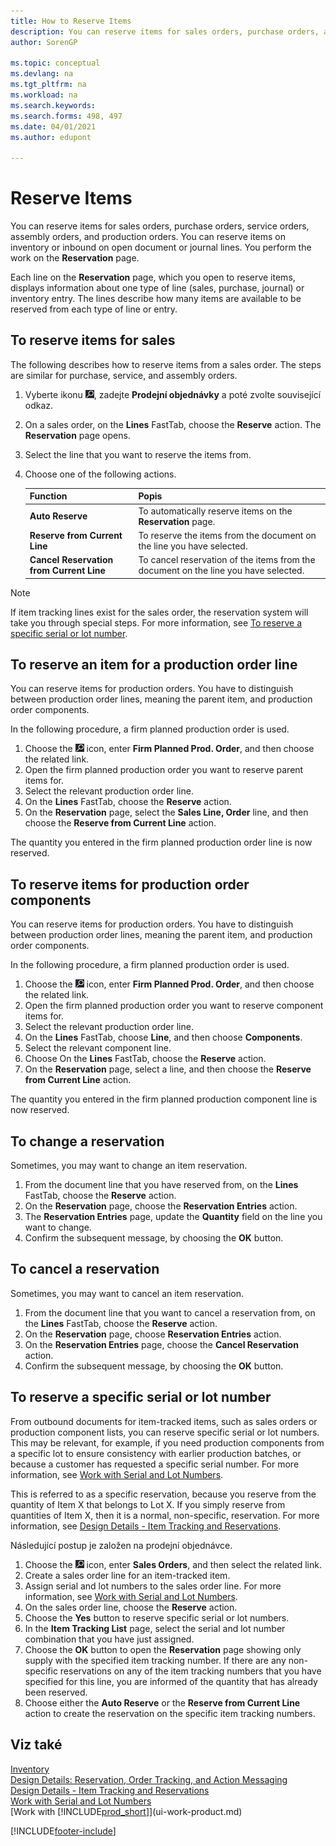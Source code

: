 ```yaml
---
title: How to Reserve Items 
description: You can reserve items for sales orders, purchase orders, and production orders. You can reserve items on inventory or inbound on open document lines.
author: SorenGP

ms.topic: conceptual
ms.devlang: na
ms.tgt_pltfrm: na
ms.workload: na
ms.search.keywords:
ms.search.forms: 498, 497
ms.date: 04/01/2021
ms.author: edupont

---
```

# Reserve Items
You can reserve items for sales orders, purchase orders, service orders, assembly orders, and production orders. You can reserve items on inventory or inbound on open document or journal lines. You perform the work on the **Reservation** page.

Each line on the **Reservation** page, which you open to reserve items, displays information about one type of line (sales, purchase, journal) or inventory entry. The lines describe how many items are available to be reserved from each type of line or entry.

## To reserve items for sales
The following describes how to reserve items from a sales order. The steps are similar for purchase, service, and assembly orders.
1. Vyberte ikonu ![Žárovky, která otevře funkci Řekněte mi](media/ui-search/search_small.png "Řekněte mi, co chcete dělat"), zadejte **Prodejní objednávky** a poté zvolte související odkaz.
2. On a sales order, on the **Lines** FastTab, choose the **Reserve** action. The **Reservation** page opens.
3. Select the line that you want to reserve the items from.
4. Choose one of the following actions.

   | **Function** | **Popis** |
   |------------------|---------------------|  
   | **Auto Reserve** | To automatically reserve items on the **Reservation** page. |
   | **Reserve from Current Line** | To reserve the items from the document on the line you have selected. |
   | **Cancel Reservation from Current Line** | To cancel reservation of the items from the document on the line you have selected. |

> [!NOTE]  
> If item tracking lines exist for the sales order, the reservation system will take you through special steps. For more information, see [To reserve a specific serial or lot number](inventory-how-to-reserve-items.md#to-reserve-a-specific-serial-or-lot-number).

## To reserve an item for a production order line
You can reserve items for production orders. You have to distinguish between production order lines, meaning the parent item, and production order components.

In the following procedure, a firm planned production order is used.
1. Choose the ![Lightbulb that opens the Tell Me feature.](media/ui-search/search_small.png "Tell me what you want to do") icon, enter **Firm Planned Prod. Order**, and then choose the related link.
2. Open the firm planned production order you want to reserve parent items for.
3. Select the relevant production order line.
4. On the **Lines** FastTab, choose the **Reserve** action.
5. On the **Reservation** page, select the **Sales Line, Order** line, and then choose the **Reserve from Current Line** action.

The quantity you entered in the firm planned production order line is now reserved.

## To reserve items for production order components
You can reserve items for production orders. You have to distinguish between production order lines, meaning the parent item, and production order components.

In the following procedure, a firm planned production order is used.
1. Choose the ![Lightbulb that opens the Tell Me feature.](media/ui-search/search_small.png "Tell me what you want to do") icon, enter **Firm Planned Prod. Order**, and then choose the related link.
2. Open the firm planned production order you want to reserve component items for.
3. Select the relevant production order line.
4. On the **Lines** FastTab, choose **Line**, and then choose **Components**.
5. Select the relevant component line.
6. Choose On the **Lines** FastTab, choose the **Reserve** action.
7. On the **Reservation** page, select a line, and then choose the **Reserve from Current Line** action.

The quantity you entered in the firm planned production component line is now reserved.

## To change a reservation
Sometimes, you may want to change an item reservation.
1. From the document line that you have reserved from, on the **Lines** FastTab, choose the **Reserve** action.
2. On the **Reservation** page, choose the **Reservation Entries** action.
3. The **Reservation Entries** page, update the **Quantity** field on the line you want to change.
4. Confirm the subsequent message, by choosing the **OK** button.

## To cancel a reservation
Sometimes, you may want to cancel an item reservation.
1. From the document line that you want to cancel a reservation from, on the **Lines** FastTab, choose the **Reserve** action.
2. On the **Reservation** page, choose **Reservation Entries** action.
3. On the **Reservation Entries** page, choose the **Cancel Reservation** action.
4. Confirm the subsequent message, by choosing the **OK** button.

## To reserve a specific serial or lot number
From outbound documents for item-tracked items, such as sales orders or production component lists, you can reserve specific serial or lot numbers. This may be relevant, for example, if you need production components from a specific lot to ensure consistency with earlier production batches, or because a customer has requested a specific serial number. For more information, see [Work with Serial and Lot Numbers](inventory-how-work-item-tracking.md).

This is referred to as a specific reservation, because you reserve from the quantity of  Item X that belongs to Lot X. If you simply reserve from quantities of Item X, then it is a normal, non-specific, reservation. For more information, see [Design Details - Item Tracking and Reservations](design-details-item-tracking-and-reservations.md).

Následující postup je založen na prodejní objednávce.
1. Choose the ![Lightbulb that opens the Tell Me feature.](media/ui-search/search_small.png "Tell me what you want to do") icon, enter **Sales Orders**, and then select the related link.
2. Create a sales order line for an item-tracked item.
3. Assign serial and lot numbers to the sales order line. For more information, see [Work with Serial and Lot Numbers](inventory-how-work-item-tracking.md).
4. On the sales order line, choose the **Reserve** action.
5. Choose the **Yes** button to reserve specific serial or lot numbers.
6. In the   **Item Tracking List** page, select the serial and lot number combination that you have just assigned.
7. Choose the **OK** button to open the **Reservation** page showing only supply with the specified item tracking number. If there are any non-specific reservations on any of the item tracking numbers that you have specified for this line, you are informed of the quantity that has already been reserved.
8. Choose either the **Auto Reserve** or the **Reserve from Current Line** action to create the reservation on the specific item tracking numbers.

## Viz také
[Inventory](inventory-manage-inventory.md)  
[Design Details: Reservation, Order Tracking, and Action Messaging](design-details-reservation-order-tracking-and-action-messaging.md)  
[Design Details - Item Tracking and Reservations](design-details-item-tracking-and-reservations.md)  
[Work with Serial and Lot Numbers](inventory-how-work-item-tracking.md)  
[Work with [!INCLUDE[prod_short](includes/prod_short.md)]](ui-work-product.md)


[!INCLUDE[footer-include](includes/footer-banner.md)]